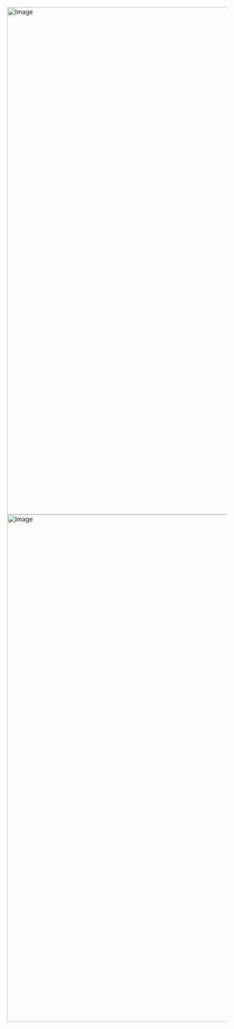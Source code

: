 <img width="1162" alt="Image" src="https://github.com/user-attachments/assets/3adfb468-f976-40e5-97c2-57cc4c223d84" />
 
<img width="1162" alt="Image" src="https://github.com/user-attachments/assets/46455e8a-e2f8-4df5-9ca0-d06e1cb2b64d" />
